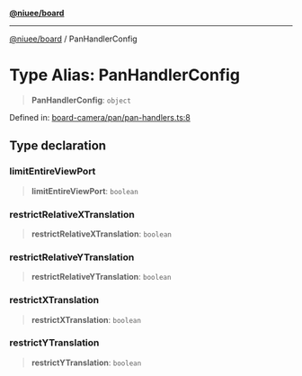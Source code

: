 [**@niuee/board**](../README.md)

***

[@niuee/board](../globals.md) / PanHandlerConfig

# Type Alias: PanHandlerConfig

> **PanHandlerConfig**: `object`

Defined in: [board-camera/pan/pan-handlers.ts:8](https://github.com/niuee/board/blob/d74620e4e63da3004adfc7105b7f1136fce9577c/src/board-camera/pan/pan-handlers.ts#L8)

## Type declaration

### limitEntireViewPort

> **limitEntireViewPort**: `boolean`

### restrictRelativeXTranslation

> **restrictRelativeXTranslation**: `boolean`

### restrictRelativeYTranslation

> **restrictRelativeYTranslation**: `boolean`

### restrictXTranslation

> **restrictXTranslation**: `boolean`

### restrictYTranslation

> **restrictYTranslation**: `boolean`
